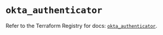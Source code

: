 # `okta_authenticator`

Refer to the Terraform Registry for docs: [`okta_authenticator`](https://registry.terraform.io/providers/okta/okta/4.14.1/docs/resources/authenticator).

